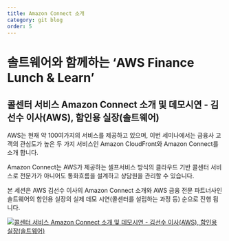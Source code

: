 ```yaml
---
title: Amazon Connect 소개
category: git blog
order: 5
---
```


솔트웨어와 함께하는 ‘AWS Finance Lunch & Learn’
=============

콜센터 서비스 Amazon Connect 소개 및 데모시연 - 김선수 이사(AWS), 함인용 실장(솔트웨어)
-------------

AWS는 현재 약 100여가지의 서비스를 제공하고 있으며, 이번 세미나에서는 금융사 고객의 관심도가 높은 두 가지 서비스인 Amazon CloudFront와 Amazon Connect를 소개 합니다.

Amazon Connect는 AWS가 제공하는 셀프서비스 방식의 클라우드 기반 콜센터 서비스로 전문가가 아니어도 통화흐름을 설계하고 상담원을 관리할 수 있습니다.

본 세션은 AWS 김선수 이사의 Amazon Connect 소개와 AWS 금융 전문 파트너사인 솔트웨어의 함인용 실장의 실제 데모 시연(콜센터를 설립하는 과정 등) 순으로 진행 됩니다.

[![콜센터 서비스 Amazon Connect 소개 및 데모시연 - 김선수 이사(AWS), 함인용 실장(솔트웨어)
](http://img.youtube.com/vi/wnmXSqHlgyM/0.jpg)](https://www.youtube.com/watch?v=wnmXSqHlgyM)

